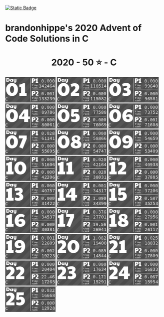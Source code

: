 <p><a href = "https://adventofcode.com/2020"> <img alt="Static Badge" src="https://img.shields.io/badge/C-50*-118a03?style=flat-square&logo=data%3Aimage%2Fjpg%3Bbase64%2C%2F9j%2F4AAQSkZJRgABAQAAAQABAAD%2F%2FgAfQ29tcHJlc3NlZCBieSBqcGVnLXJlY29tcHJlc3P%2F2wCEAAQEBAQEBAQEBAQGBgUGBggHBwcHCAwJCQkJCQwTDA4MDA4MExEUEA8QFBEeFxUVFx4iHRsdIiolJSo0MjRERFwBBAQEBAQEBAQEBAYGBQYGCAcHBwcIDAkJCQkJDBMMDgwMDgwTERQQDxAUER4XFRUXHiIdGx0iKiUlKjQyNEREXP%2FCABEIAEAAQAMBIgACEQEDEQH%2FxAAcAAEAAgIDAQAAAAAAAAAAAAAABggFBwMECQH%2F2gAIAQEAAAAAo%2BZXkwwNz5LQwnkD3pk68TyBrFb2kfbiejq3H30t5vM%2FjFs4d0tlVAMhcWlS5tScQAf%2FxAAYAQADAQEAAAAAAAAAAAAAAAABBQYCBP%2FaAAgBAhAAAABtxDuVyOa9rAi%2FysLH%2F8QAGAEAAwEBAAAAAAAAAAAAAAAAAQIEAAP%2F2gAIAQMQAAAAnbL0oM3Osxl8n%2F%2FEADYQAAEEAQEEBwYEBwAAAAAAAAIBAwQFBgcACBEhEBITIDEyQRQVIlNhchYXMFJic4KRkqPB%2F9oACAEBAAE%2FAOmkpLTI7SJS0sQpM%2BUSgyyKoimqJx9dsgx%2B4xa2k0d9CKJYx0BXWTVFUe0BDHmPFOaL393xvtNXcR%2Bjr5f4sntvLN9TWDIS%2FfGgH%2FoEe7K0xz6JQV2UHi85ynmxhlNSWG%2B2RGj5oTiBxIEVPUujduDr6wYx9AnF%2FaKe29E31NWZxfMrIRdFdpjntpSzsji4xNSpiRjkuSng7ECaBOKq31%2BCuf09OCbyuc4gzDrbEGLqqjgDQMv8GXgaDkgtuhtHyXd11l5XdfHqbt7z%2B0okKQp%2FR9v4HNsH3d4GB59VZjQ5G5JrWWpKLElNorqdu0oIoOhyLbUTd%2Fhaj51%2BKrjIHYlcMCPGWNGaTtjJpSVVVw%2BQptIud3LRnlXQo9tdM%2BVGESfJQ%2F5pr1G9s63m82ypmZXU7DFJWPgbRA3wffNs%2BSobh9wRIiEQFVJVREROaqq7acwPyR0kfu81sZSvK37Y7EeeJRYI%2BTcVkC5Ca%2Bu2ZsNa8aRpZ4XayWJRAr7cUHyBDeb88OSI7OtOsOuMvtk262SgYGnAhIV4Kiovqnd3ZdLEvLNdQb6OiVNW6qQEd8r8oPFz7GdtftWS1CyH3VUSVXGqpwhjdXyyXvApH%2FA20J1Yd03yT2axdIscsyBuaHyD8BkD9vgW281pczBkhqXjjYlW2Kh7yBrmAPn5JA%2FwO9yqZgSbSuj2sxYkByS0EmQIK4rTKkiGaCPMlFPTbWzVXHKHDKjTPTOcycN%2BA2MmRFPiLcMk5Ndb5jvifToRqtSWONWemOpEuP7rCE6kR%2BYfAFionxxzJfUPFva%2Fj1MS7tY1DPObVNyXBiSTBQJxlF%2BFVRfX9L%2F%2FxAAlEQACAwABAwMFAQAAAAAAAAABAgMEBQARQVEGEDESFDI0YpH%2F2gAIAQIBAT8A5o2Wp0LlpAC0MLuAfjqo68y7T3s6lccAPNCjkD4BI9tSTVhijky68MzBuskcjFSy%2FwAnzzV9V13zNGjoU7FG29eRVSVeqsxHZhzH9VVosrNoUali7bSBFZIkIVWHljzLl1Zo5JNSvDAWYGOONixC%2FwBHz7bfX1JqR4Fb9WuwkuzAf4gPnmMD6Y1nw7H6VpjJTlPnuhPs6l0dQxUkEdR8jmRk18isYISzu7l5JX%2FJ2Pc81sqvr1ft5yVKsHjkX8kYdxyNTHGiFyxVQPqPyenc8%2F%2FEACIRAAICAAUFAQAAAAAAAAAAAAECAAMEEBIhURETIzJBgf%2FaAAgBAwEBPwCIup1Xkx10O68HplWKySLCRwRK8O3cR0cMoYbiWYdjY7uyqpb7LBWCBWxPJOVXgrNzex2QS3z1i0ey7MMhLLDY3U7fAJXYam1D9EO5Jn%2F%2F2Q%3D%3D&labelColor=black" target="_blank"></a></p>

# brandonhippe's 2020 Advent of Code Solutions in C
<!-- #{(lang_tiles)} -->
<h1 align="center">
  2020 - 50 ⭐ - C
</h1>
<a href="1.c">
  <img src=".tiles/c/images/2020/01.png" width="161px">
</a>
<a href="2.c">
  <img src=".tiles/c/images/2020/02.png" width="161px">
</a>
<a href="3.c">
  <img src=".tiles/c/images/2020/03.png" width="161px">
</a>
<a href="4.c">
  <img src=".tiles/c/images/2020/04.png" width="161px">
</a>
<a href="5.c">
  <img src=".tiles/c/images/2020/05.png" width="161px">
</a>
<a href="6.c">
  <img src=".tiles/c/images/2020/06.png" width="161px">
</a>
<a href="7.c">
  <img src=".tiles/c/images/2020/07.png" width="161px">
</a>
<a href="8.c">
  <img src=".tiles/c/images/2020/08.png" width="161px">
</a>
<a href="9.c">
  <img src=".tiles/c/images/2020/09.png" width="161px">
</a>
<a href="10.c">
  <img src=".tiles/c/images/2020/10.png" width="161px">
</a>
<a href="11.c">
  <img src=".tiles/c/images/2020/11.png" width="161px">
</a>
<a href="12.c">
  <img src=".tiles/c/images/2020/12.png" width="161px">
</a>
<a href="13.c">
  <img src=".tiles/c/images/2020/13.png" width="161px">
</a>
<a href="14.c">
  <img src=".tiles/c/images/2020/14.png" width="161px">
</a>
<a href="15.c">
  <img src=".tiles/c/images/2020/15.png" width="161px">
</a>
<a href="16.c">
  <img src=".tiles/c/images/2020/16.png" width="161px">
</a>
<a href="17.c">
  <img src=".tiles/c/images/2020/17.png" width="161px">
</a>
<a href="18.c">
  <img src=".tiles/c/images/2020/18.png" width="161px">
</a>
<a href="19.c">
  <img src=".tiles/c/images/2020/19.png" width="161px">
</a>
<a href="20.c">
  <img src=".tiles/c/images/2020/20.png" width="161px">
</a>
<a href="21.c">
  <img src=".tiles/c/images/2020/21.png" width="161px">
</a>
<a href="22.c">
  <img src=".tiles/c/images/2020/22.png" width="161px">
</a>
<a href="23.c">
  <img src=".tiles/c/images/2020/23.png" width="161px">
</a>
<a href="24.c">
  <img src=".tiles/c/images/2020/24.png" width="161px">
</a>
<a href="25.c">
  <img src=".tiles/c/images/2020/25.png" width="161px">
</a>
<!-- #{/(lang_tiles)} -->

